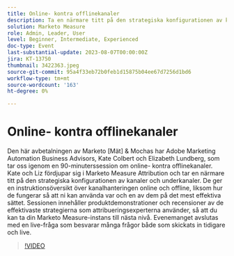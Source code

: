 ```yaml
---
title: Online- kontra offlinekanaler
description: Ta en närmare titt på den strategiska konfigurationen av kanaler och underkanaler, instruktionsöversikt över kanalhantering online och offline, hur de fungerar, sessionen visar produktdemonstrationer och recenserar de bästa metoderna som attribueringsexperterna använder
solution: Marketo Measure
role: Admin, Leader, User
level: Beginner, Intermediate, Experienced
doc-type: Event
last-substantial-update: 2023-08-07T00:00:00Z
jira: KT-13750
thumbnail: 3422363.jpeg
source-git-commit: 95a4f33eb72b0feb1d15875b04ee67d7256d1bd6
workflow-type: tm+mt
source-wordcount: '163'
ht-degree: 0%

---
```



# Online- kontra offlinekanaler

Den här avbetalningen av Marketo [Mät] &amp; Mochas har Adobe Marketing Automation Business Advisors, Kate Colbert och Elizabeth Lundberg, som tar oss igenom en 90-minuterssession om online- kontra offlinekanaler. Kate och Liz fördjupar sig i Marketo Measure Attribution och tar en närmare titt på den strategiska konfigurationen av kanaler och underkanaler. De ger en instruktionsöversikt över kanalhanteringen online och offline, liksom hur de fungerar så att ni kan använda var och en av dem på det mest effektiva sättet. Sessionen innehåller produktdemonstrationer och recensioner av de effektivaste strategierna som attribueringsexperterna använder, så att du kan ta din Marketo Measure-instans till nästa nivå. Evenemanget avslutas med en live-fråga som besvarar många frågor både som skickats in tidigare och live.

>[!VIDEO](https://video.tv.adobe.com/v/3422363/?learn=on)
